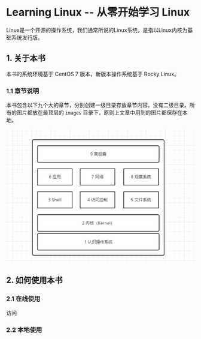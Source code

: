 # Learning Linux -- 从零开始学习 Linux

Linux是一个开源的操作系统，我们通常所说的Linux系统，是指以Linux内核为基础系统发行版。

## 1. 关于本书

本书的系统环境基于 CentOS 7 版本，新版本操作系统基于 Rocky Linux。

### 1.1 章节说明

本书包含以下九个大的章节，分别创建一级目录存放章节内容，没有二级目录。所有的图片都放在最顶层的 `images` 目录下，原则上文章中用到的图片都保存在本地。

![chapters of this book](images/chapters-of-this-book.png)

## 2. 如何使用本书

### 2.1 在线使用

访问 

### 2.2 本地使用



